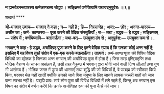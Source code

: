 **न ह्यन्तोऽनन्तपारस्य कर्मकाण्डस्य चोद्धव ।** **सङ्क्षिप्तं वर्णयिष्यामि यथावदनुपूर्वश: ॥ ६॥** 

शब्दार्थ **** 

**श्री-भगवान् उवाच—** **भगवान् ने कहा** **; न—** **नहीं है** **; हि—** **निस्सन्देह** **; अन्त:—** **छोर** **; अनन्त-पारस्य—** **असीम का** **; कर्म-** **काण्डस्य—** **पूजा करने की वैदिक संस्तुतियाँ** **; च—** **तथा** **; उद्धव—** **हे उद्धव** **; सङ्क्षिप्तम्—** **संक्षेप में** **; वर्णयिष्यामि—** **बतलाऊँगा** **;** **यथा-वत्—** **उपयुक्त ढंग से** **; अनुपूर्वश:—** **उपयुक्त क्रम से।** **.** 

**भगवान् ने कहा : हे उद्धव, अर्चाविग्रह पूजा करने के लिए इतने वैदिक उपाय हैं कि उनका** **कोई अन्त नहीं है; इसलिए मैं यह विषय तुश्हें संक्षेप में एक-एक करके बतलाऊँगा।** **तात्पर्य :** *कर्म-काण्ड* पूजा की विविध वैदिक विधियों का द्योतक है जिनका अन्त भगवान् की अर्चाविग्रह पूजा में होता है। जिस तरह इन्द्रियतृप्ति तथा भौतिक वैराग्य के साधन असंलय हैं, उसी तरह वैकुण्ठ में भगवान् द्वारा भोगी जाने वाली दिव्य लीलाएँ तथा गुण भी असंलय हैं। भौतिक जगत में पुण्य की धारणाएँ तथा शुद्धि की जो विधियाँ हैं, वे परब्रह्म को स्वीकार किये बिना, परस्पर मेल नहीं खातीं क्योंकि उनको जाने बिना मनुष्य के लिए जानने लायक जरूरी बातों को जान पाना सश्भव नहीं है। यद्यपि प्राय: सारे लोग पूजा की विविध विधियों में लगे रहते हैं, किन्तु अब भगवान् इस विषय का संक्षेप में वर्णन करेंगे कि उनके अर्चाविग्रह रूप की पूजा कैसे की जाय।  